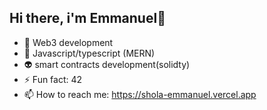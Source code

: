 ## Hi there, i'm Emmanuel👋

- 🧩 Web3 development
- 🤖 Javascript/typescript (MERN)
- 👽 smart contracts development(solidty)
- ⚡ Fun fact: 42
- 📫 How to reach me: https://shola-emmanuel.vercel.app
 
<!--
**shola-devv/shola-devv** is a ✨ _special_ ✨ repository because its `README.md` (this file) appears on your GitHub profile.

Here are some ideas to get you started:

- 🔭 I’m currently working on ...
- 🌱 I’m currently learning ...
- 👯 I’m looking to collaborate on ...
- 🤔 I’m looking for help with ...
- 💬 Ask me about ...
- 📫 How to reach me: https://shola-emmanuel.vercel.app
- 😄 Pronouns: js/ts
- ⚡ Fun fact: ...
-->
